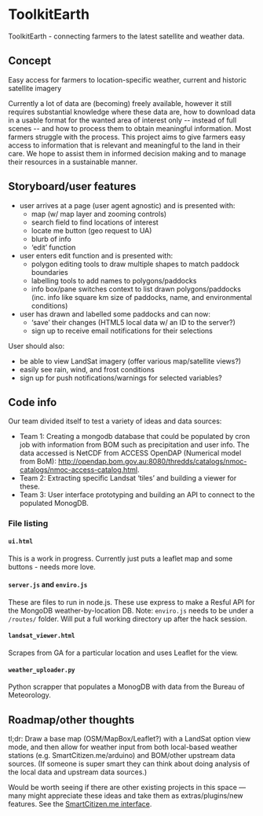 ToolkitEarth
============

ToolkitEarth - connecting farmers to the latest satellite and weather data.

## Concept

Easy access for farmers to location-specific weather, current and historic satellite imagery

Currently a lot of data are (becoming) freely available, however it still requires substantial knowledge where these data are, how to download data in a usable format for the wanted area of interest only -- instead of full scenes -- and how to process them to obtain meaningful information. Most farmers struggle with the process. This project aims to give farmers easy access to information that is relevant and meaningful to the land in their care. We hope to assist them in informed decision making and to manage their resources in a sustainable manner.

## Storyboard/user features

- user arrives at a page (user agent agnostic) and is presented with:
	- map (w/ map layer and zooming controls)
	- search field to find locations of interest
	- locate me button (geo request to UA)
	- blurb of info
	- ‘edit’ function
- user enters edit function and is presented with:
	- polygon editing tools to draw multiple shapes to match paddock boundaries
	- labelling tools to add names to polygons/paddocks
	- info box/pane switches context to list drawn polygons/paddocks (inc. info like square km size of paddocks, name, and environmental conditions)
- user has drawn and labelled some paddocks and can now:
	- ‘save’ their changes (HTML5 local data w/ an ID to the server?)
	- sign up to receive email notifications for their selections

User should also:
- be able to view LandSat imagery (offer various map/satellite views?)
- easily see rain, wind, and frost conditions
- sign up for push notifications/warnings for selected variables?

## Code info

Our team divided itself to test a variety of ideas and data sources:

* Team 1: Creating a mongodb database that could be populated by cron job with information from BOM such as precipitation and user info. The data accessed is NetCDF from ACCESS OpenDAP (Numerical model from BoM): http://opendap.bom.gov.au:8080/thredds/catalogs/nmoc-catalogs/nmoc-access-catalog.html.
* Team 2: Extracting specific Landsat ‘tiles’ and building a viewer for these.
* Team 3: User interface prototyping and building an API to connect to the populated MonogDB.

### File listing

#### `ui.html`

This is a work in progress. Currently just puts a leaflet map and some buttons - needs more love.

#### `server.js` and `enviro.js`

These are files to run in node.js. These use express to make a Resful API for the MongoDB weather-by-location DB. Note: `enviro.js` needs to be under a `/routes/` folder. Will put a full working directory up after the hack session.

#### `landsat_viewer.html`

Scrapes from GA for a particular location and uses Leaflet for the view.

#### `weather_uploader.py`

Python scrapper that populates a MonogDB with data from the Bureau of Meteorology.

## Roadmap/other thoughts

tl;dr: Draw a base map (OSM/MapBox/Leaflet?) with a LandSat option view mode, and then allow for weather input from both local-based weather stations (e.g. SmartCitizen.me/arduino)  and BOM/other upstream data sources. (If someone is super smart they can think about doing analysis of the local data and upstream data sources.)

Would be worth seeing if there are other existing projects in this space — many might appreciate these ideas and take them as extras/plugins/new features. See the [SmartCitizen.me interface](https://github.com/fablabbcn/SmartCitizen.me).
